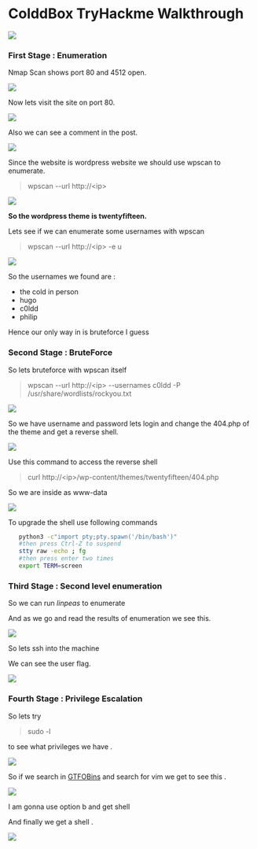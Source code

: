 # ColddBox TryHackme Walkthrough

![](images/BoxImage.png)

###           __First Stage : Enumeration__


Nmap Scan shows port 80 and 4512 open.

![](images/avatar.png)


Now lets visit the site on port 80.

![](images/website1.png)





Also we can see a comment in the post.


![](images/website2.png)


Since the website is wordpress website we should use wpscan to enumerate.

>wpscan --url http://\<ip>

![](images/wpscan1.png)


__So the wordpress theme is twentyfifteen.__

Lets see if we can enumerate some usernames with wpscan

> wpscan --url http://\<ip> -e u

![](images/wpscan2.png)

So the usernames we found are :

* the cold in person
* hugo
* c0ldd
* philip

Hence our only way in is bruteforce I guess


###   __Second Stage : BruteForce__




So lets bruteforce with wpscan itself

>wpscan --url http://\<ip> --usernames c0ldd -P /usr/share/wordlists/rockyou.txt




![](images/wpscan3.png)


So we have username and password lets login and change the 404.php of the theme and get a reverse shell.


![](images/worpress.png)

Use this command to access the reverse shell

>curl http://\<ip>/wp-content/themes/twentyfifteen/404.php

So we are inside  as www-data

![](images/www-data.png)

To upgrade the shell use following commands

```bash
   python3 -c"import pty;pty.spawn('/bin/bash')"
   #then press Ctrl-Z to suspend 
   stty raw -echo ; fg
   #then press enter two times
   export TERM=screen
```


### __Third Stage : Second level enumeration__ 


So we can run *linpeas* to enumerate

And as we go and read the results of enumeration we see this.

![](images/linpeas.png)


So lets ssh into the machine

We can see the user flag.

![](images/user.png)


### Fourth Stage : Privilege Escalation


So lets try 

> sudo -l

to see what privileges we have .


![](images/priveleges.png)


So if we search in [GTFOBins](https://gtfobins.github.io/) and search for vim we get to see this .

![](images/gtfobins.png)

I am gonna use option b and get shell


And finally we get a shell .


![](images/root.png)



